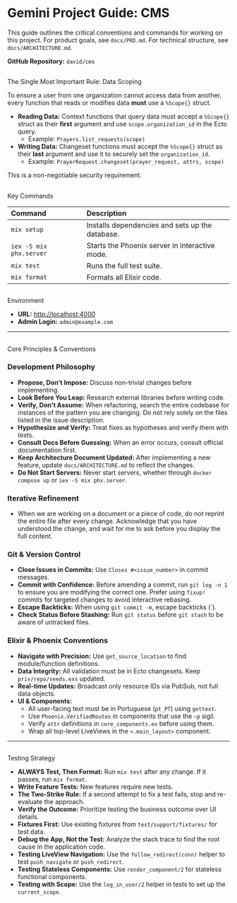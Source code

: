 # Gemini Project Guide: CMS

This guide outlines the critical conventions and commands for working on this project. For product goals, see `docs/PRD.md`. For technical structure, see `docs/ARCHITECTURE.md`.

**GitHub Repository:** `david/cms`

## 
 The Single Most Important Rule: Data Scoping

To ensure a user from one organization cannot access data from another, every function that reads or modifies data **must** use a `%Scope{}` struct.

- **Reading Data:** Context functions that query data must accept a `%Scope{}` struct as their **first** argument and use `scope.organization_id` in the Ecto query.
  - Example: `Prayers.list_requests(scope)`
- **Writing Data:** Changeset functions must accept the `%Scope{}` struct as their **last** argument and use it to securely set the `organization_id`.
  - Example: `PrayerRequest.changeset(prayer_request, attrs, scope)`

This is a non-negotiable security requirement.

## 
 Key Commands

| Command | Description |
| :--- | :--- |
| `mix setup` | Installs dependencies and sets up the database. |
| `iex -S mix phx.server` | Starts the Phoenix server in interactive mode. |
| `mix test` | Runs the full test suite. |
| `mix format` | Formats all Elixir code. |

## 
 Environment

*   **URL:** [http://localhost:4000](http://localhost:4000)
*   **Admin Login:** `admin@example.com`

---

## 
 Core Principles & Conventions

### Development Philosophy
- **Propose, Don't Impose:** Discuss non-trivial changes before implementing.
- **Look Before You Leap:** Research external libraries before writing code.
- **Verify, Don't Assume:** When refactoring, search the entire codebase for instances of the pattern you are changing. Do not rely solely on the files listed in the issue description.
- **Hypothesize and Verify:** Treat fixes as hypotheses and verify them with tests.
- **Consult Docs Before Guessing:** When an error occurs, consult official documentation first.
- **Keep Architecture Document Updated:** After implementing a new feature, update `docs/ARCHITECTURE.md` to reflect the changes.
- **Do Not Start Servers:** Never start servers, whether through `docker compose up` or `iex -S mix phx.server`.

### Iterative Refinement
- When we are working on a document or a piece of code, do not reprint the entire file after every change. Acknowledge that you have understood the change, and wait for me to ask before you display the full content.

### Git & Version Control
- **Close Issues in Commits:** Use `Closes #<issue_number>` in commit messages.
- **Commit with Confidence:** Before amending a commit, run `git log -n 1` to ensure you are modifying the correct one. Prefer using `fixup!` commits for targeted changes to avoid interactive rebasing.
- **Escape Backticks:** When using `git commit -m`, escape backticks (`).
- **Check Status Before Stashing:** Run `git status` before `git stash` to be aware of untracked files.

### Elixir & Phoenix Conventions
- **Navigate with Precision:** Use `get_source_location` to find module/function definitions.
- **Data Integrity:** All validation must be in Ecto changesets. Keep `priv/repo/seeds.exs` updated.
- **Real-time Updates:** Broadcast only resource IDs via PubSub, not full data objects.
- **UI & Components:**
    - All user-facing text must be in Portuguese (`pt_PT`) using `gettext`.
    - Use `Phoenix.VerifiedRoutes` in components that use the `~p` sigil.
    - Verify `attr` definitions in `core_components.ex` before using them.
    - Wrap all top-level LiveViews in the `<.main_layout>` component.

---

## 
 Testing Strategy

- **ALWAYS Test, Then Format:** Run `mix test` after any change. If it passes, run `mix format`.
- **Write Feature Tests:** New features require new tests.
- **The Two-Strike Rule:** If a second attempt to fix a test fails, stop and re-evaluate the approach.
- **Verify the Outcome:** Prioritize testing the business outcome over UI details.
- **Fixtures First:** Use existing fixtures from `test/support/fixtures/` for test data.
- **Debug the App, Not the Test:** Analyze the stack trace to find the root cause in the application code.
- **Testing LiveView Navigation:** Use the `follow_redirect(conn)` helper to test `push_navigate` or `push_redirect`.
- **Testing Stateless Components:** Use `render_component/2` for stateless functional components.
- **Testing with Scope:** Use the `log_in_user/2` helper in tests to set up the `current_scope`.